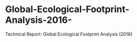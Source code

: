 # Global-Ecological-Footprint-Analysis-2016-
Technical Report: Global Ecological Footprint Analysis (2016)

